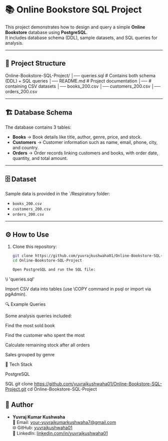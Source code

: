 # 📚 Online Bookstore SQL Project

This project demonstrates how to design and query a simple **Online Bookstore** database using **PostgreSQL**.  
It includes database schema (DDL), sample datasets, and SQL queries for analysis.

---

## 📂 Project Structure

Online-Bookstore-SQL-Project/
│── queries.sql # Contains both schema (DDL) + SQL queries
│── README.md # Project documentation
│── # containing CSV datasets
│── books_200.csv
│── customers_200.csv
│── orders_200.csv


---

## 🏗️ Database Schema

The database contains 3 tables:  

- **Books** → Book details like title, author, genre, price, and stock.  
- **Customers** → Customer information such as name, email, phone, city, and country.  
- **Orders** → Order records linking customers and books, with order date, quantity, and total amount.  

---

## 🗄️ Dataset

Sample data is provided in the `/Respiratory folder:  

- `books_200.csv`  
- `customers_200.csv`  
- `orders_200.csv`  

---

## ⚙️ How to Use

1. Clone this repository:    
   ```bash
   git clone https://github.com/yuvrajkushwaha01/Online-Bookstore-SQL-Project.git
   cd Online-Bookstore-SQL-Project

   Open PostgreSQL and run the SQL file:

\i 'queries.sql'


Import CSV data into tables (use \COPY command in psql or import via pgAdmin).

🔍 Example Queries

Some analysis queries included:

Find the most sold book

Find the customer who spent the most

Calculate remaining stock after all orders

Sales grouped by genre

🚀 Tech Stack

PostgreSQL

SQL
   git clone https://github.com/yuvrajkushwaha01/Online-Bookstore-SQL-Project.git
   cd Online-Bookstore-SQL-Project

   ## 👤 Author

- **Yuvraj Kumar Kushwaha**  
  📧 Email: your-yuvrajkumarkushwaha7@gmail.com  
  🌐 GitHub: [yuvrajkushwaha01](https://github.com/yuvrajkushwaha01)  
  💼 LinkedIn: [linkedin.com/in/yuvrajkushwaha01](https://www.linkedin.com/in/yuvrajkushwaha01)  

